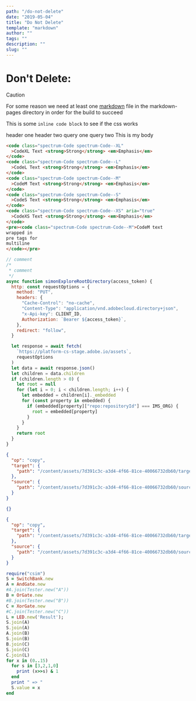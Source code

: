 ```yaml
---
path: "/do-not-delete"
date: "2019-05-04"
title: "Do Not Delete"
template: "markdown"
author: ""
tags: ""
description: ""
slug: ""
---
```


# Don't Delete:

> [!CAUTION]
>
> For some reason we need at least one [markdown](https://example.com) file in the markdown-pages directory in order for the build to succeed

This is some `inline code block` to see if the css works

<requestmaker method="GET" url="https://adobeioruntime.net/api/v1/web/io-solutions/default/requestMaker">
  <headerparameters name="one">header one</headerparameters>
  <headerparameters name="two">header two</headerparameters>
  <queryparameters name="one">query one</queryparameters>
  <queryparameters name="two">query two</queryparameters>
  <requestbody type="raw">This is my body</requestbody>
</requestmaker>

```html
<code class="spectrum-Code spectrum-Code--XL"
  >CodeXL Text <strong>Strong</strong> <em>Emphasis</em>
</code>
<code class="spectrum-Code spectrum-Code--L"
  >CodeL Text <strong>Strong</strong> <em>Emphasis</em>
</code>
<code class="spectrum-Code spectrum-Code--M"
  >CodeM Text <strong>Strong</strong> <em>Emphasis</em>
</code>
<code class="spectrum-Code spectrum-Code--S"
  >CodeS Text <strong>Strong</strong> <em>Emphasis</em>
</code>
<code class="spectrum-Code spectrum-Code--XS" aria="true"
  >CodeXS Text <strong>Strong</strong> <em>Emphasis</em>
</code>
<pre><code class="spectrum-Code spectrum-Code--M">CodeM text
wrapped in
pre tags for
multiline
</code></pre>
```

```javascript {tabGroup: test}{tabName: JS}
// comment
/*
 * comment
 */
async function simonExploreRootDirectory(access_token) {
  http: const requestOptions = {
    method: "PUT",
    headers: {
      "Cache-Control": "no-cache",
      "Content-Type": "application/vnd.adobecloud.directory+json",
      "x-Api-key": CLIENT_ID,
      Authorization: `Bearer ${access_token}`,
    },
    redirect: "follow",
  }

  let response = await fetch(
    `https://platform-cs-stage.adobe.io/assets`,
    requestOptions
  )
  let data = await response.json()
  let children = data.children
  if (children.length > 0) {
    let root = null
    for (let i = 0; i < children.length; i++) {
      let embedded = children[i]._embedded
      for (const property in embedded) {
        if (embedded[property]["repo:repositoryId"] === IMS_ORG) {
          root = embedded[property]
        }
      }
    }
    return root
  }
}
```

```json {tabGroup: test}{tabName: JSON}
{
  "op": "copy",
  "target": {
    "path": "/content/assets/7d391c3c-a3d4-4f66-81ce-40066732db60/target"
  },
  "source": {
    "path": "/content/assets/7d391c3c-a3d4-4f66-81ce-40066732db60/source/test.psd"
  }
}
```

```json
{}
```

```json {tabGroup: ack}{tabName: JSON}
{
  "op": "copy",
  "target": {
    "path": "/content/assets/7d391c3c-a3d4-4f66-81ce-40066732db60/target"
  },
  "source": {
    "path": "/content/assets/7d391c3c-a3d4-4f66-81ce-40066732db60/source/test.psd"
  }
}
```

```ruby {tabGroup: ack}{tabName: Ruby}
require("csim")
S = SwitchBank.new
A = AndGate.new
#A.join(Tester.new("A"))
B = OrGate.new
#B.join(Tester.new("B"))
C = XorGate.new
#C.join(Tester.new("C"))
L = LED.new('Result');
S.join(A)
S.join(A)
A.join(B)
S.join(B)
B.join(C)
S.join(C)
C.join(L)
for x in (0..15)
  for s in [3,2,1,0]
    print (x>>s) & 1
  end
  print " => "
  S.value = x
end
```
